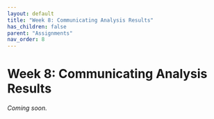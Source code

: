```yaml
---
layout: default
title: "Week 8: Communicating Analysis Results"
has_children: false
parent: "Assignments"
nav_order: 8
---
```


# Week 8: Communicating Analysis Results

_Coming soon._